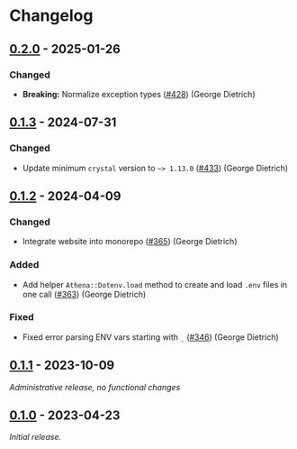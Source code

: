 # Changelog

## [0.2.0] - 2025-01-26

### Changed

- **Breaking:** Normalize exception types ([#428]) (George Dietrich)

[0.2.0]: https://github.com/athena-framework/dotenv/releases/tag/v0.2.0
[#428]: https://github.com/athena-framework/athena/pull/428

## [0.1.3] - 2024-07-31

### Changed

- Update minimum `crystal` version to `~> 1.13.0` ([#433]) (George Dietrich)

[0.1.3]: https://github.com/athena-framework/dotenv/releases/tag/v0.1.3
[#433]: https://github.com/athena-framework/athena/pull/433

## [0.1.2] - 2024-04-09

### Changed

- Integrate website into monorepo ([#365]) (George Dietrich)

### Added

- Add helper `Athena::Dotenv.load` method to create and load `.env` files in one call ([#363]) (George Dietrich)

### Fixed

- Fixed error parsing ENV vars starting with `_` ([#346]) (George Dietrich)

[0.1.2]: https://github.com/athena-framework/dotenv/releases/tag/v0.1.2
[#346]: https://github.com/athena-framework/athena/pull/346
[#363]: https://github.com/athena-framework/athena/pull/363
[#365]: https://github.com/athena-framework/athena/pull/365

## [0.1.1] - 2023-10-09

_Administrative release, no functional changes_

[0.1.1]: https://github.com/athena-framework/dotenv/releases/tag/v0.1.1

## [0.1.0] - 2023-04-23

_Initial release._

[0.1.0]: https://github.com/athena-framework/dotenv/releases/tag/v0.1.0
